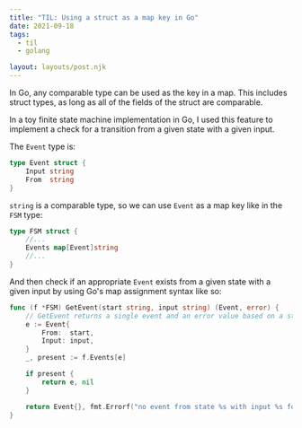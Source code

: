 ```yaml
---
title: "TIL: Using a struct as a map key in Go"
date: 2021-09-18
tags:
  - til
  - golang

layout: layouts/post.njk
---
```

In Go, any comparable type can be used as the key in a map. This includes struct types, as long as all of the fields of the struct are comparable.

In a toy finite state machine implementation in Go, I used this feature to implement a check for a transition from a given state with a given input.

The `Event` type is:

```go
type Event struct {
	Input string
	From  string
}
```

`string` is a comparable type, so we can use `Event` as a map key like in the `FSM` type:

```go
type FSM struct {
	//...
	Events map[Event]string
	//...
}
```

And then check if an appropriate `Event` exists from a given state with a given input by using Go's map assignment syntax like so:

```go
func (f *FSM) GetEvent(start string, input string) (Event, error) {
	// GetEvent returns a single event and an error value based on a starting state and an input symbol
	e := Event{
		From:  start,
		Input: input,
	}
	_, present := f.Events[e]

	if present {
		return e, nil
	}

	return Event{}, fmt.Errorf("no event from state %s with input %s found", start, input)
}
```
